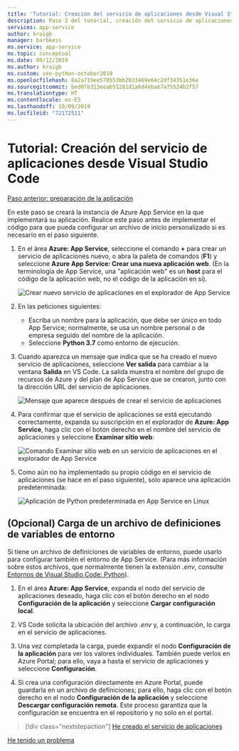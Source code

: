 ```yaml
---
title: 'Tutorial: Creación del servicio de aplicaciones desde Visual Studio Code'
description: Paso 3 del tutorial, creación del servicio de aplicaciones en la extensión para VS Code.
services: app-service
author: kraigb
manager: barbkess
ms.service: app-service
ms.topic: conceptual
ms.date: 09/12/2019
ms.author: kraigb
ms.custom: seo-python-october2019
ms.openlocfilehash: 8a2a719ee578553bb2033469e64c2df34351e36e
ms.sourcegitcommit: bed07b313eeab51281d1a6d4eba67a75524b2f57
ms.translationtype: HT
ms.contentlocale: es-ES
ms.lasthandoff: 10/09/2019
ms.locfileid: "72172511"
---
```

# <a name="tutorial-create-the-app-service-from-visual-studio-code"></a>Tutorial: Creación del servicio de aplicaciones desde Visual Studio Code

[Paso anterior: preparación de la aplicación](tutorial-deploy-app-service-on-linux-01.md)

En este paso se creará la instancia de Azure App Service en la que implementará su aplicación. Realice este paso antes de implementar el código para que pueda configurar un archivo de inicio personalizado si es necesario en el paso siguiente.

1. En el área **Azure: App Service**, seleccione el comando **+** para crear un servicio de aplicaciones nuevo, o abra la paleta de comandos (**F1**) y seleccione **Azure App Service: Crear una nueva aplicación web**. (En la terminología de App Service, una "aplicación web" es un **host** para el código de la aplicación web, no el código de la aplicación en sí).

    ![Crear nuevo servicio de aplicaciones en el explorador de App Service](media/deploy-azure/app-service-create-new.png)

1. En las peticiones siguientes:

    - Escriba un nombre para la aplicación, que debe ser único en todo App Service; normalmente, se usa un nombre personal o de empresa seguido del nombre de la aplicación.
    - Seleccione **Python 3.7** como entorno de ejecución.

1. Cuando aparezca un mensaje que indica que se ha creado el nuevo servicio de aplicaciones, seleccione **Ver salida** para cambiar a la ventana **Salida** en VS Code. La salida muestra el nombre del grupo de recursos de Azure y del plan de App Service que se crearon, junto con la dirección URL del servicio de aplicaciones.

    ![Mensaje que aparece después de crear el servicio de aplicaciones](media/deploy-azure/app-service-created.png)

1. Para confirmar que el servicio de aplicaciones se está ejecutando correctamente, expanda su suscripción en el explorador de **Azure: App Service**, haga clic con el botón derecho en el nombre del servicio de aplicaciones y seleccione **Examinar sitio web**:

    ![Comando Examinar sitio web en un servicio de aplicaciones en el explorador de App Service](media/deploy-azure/browse-website-command.png)

1. Como aún no ha implementado su propio código en el servicio de aplicaciones (se hace en el paso siguiente), solo aparece una aplicación predeterminada:

    ![Aplicación de Python predeterminada en App Service en Linux](media/deploy-azure/default-python-app.png)

## <a name="optional-upload-an-environment-variable-definitions-file"></a>(Opcional) Carga de un archivo de definiciones de variables de entorno

Si tiene un archivo de definiciones de variables de entorno, puede usarlo para configurar también el entorno de App Service. (Para más información sobre estos archivos, que normalmente tienen la extensión *.env*, consulte [Entornos de Visual Studio Code: Python](https://code.visualstudio.com/docs/python/environments#environment-variable-definitions-file)).

1. En el área **Azure: App Service**, expanda el nodo del servicio de aplicaciones deseado, haga clic con el botón derecho en el nodo **Configuración de la aplicación** y seleccione **Cargar configuración local**.

1. VS Code solicita la ubicación del archivo *.env* y, a continuación, lo carga en el servicio de aplicaciones.

1. Una vez completada la carga, puede expandir el nodo **Configuración de la aplicación** para ver los valores individuales. También puede verlos en Azure Portal; para ello, vaya a hasta el servicio de aplicaciones y seleccione **Configuración**.

1. Si crea una configuración directamente en Azure Portal, puede guardarla en un archivo de definiciones; para ello, haga clic con el botón derecho en el nodo **Configuración de la aplicación** y seleccione **Descargar configuración remota**. Este proceso garantiza que la configuración se encuentra en el repositorio y no solo en el portal.

> [!div class="nextstepaction"]
> [He creado el servicio de aplicaciones](tutorial-deploy-app-service-on-linux-04.md)

[He tenido un problema](https://www.research.net/r/PWZWZ52?tutorial=vscode-appservice-python&step=03-create-app-service)
